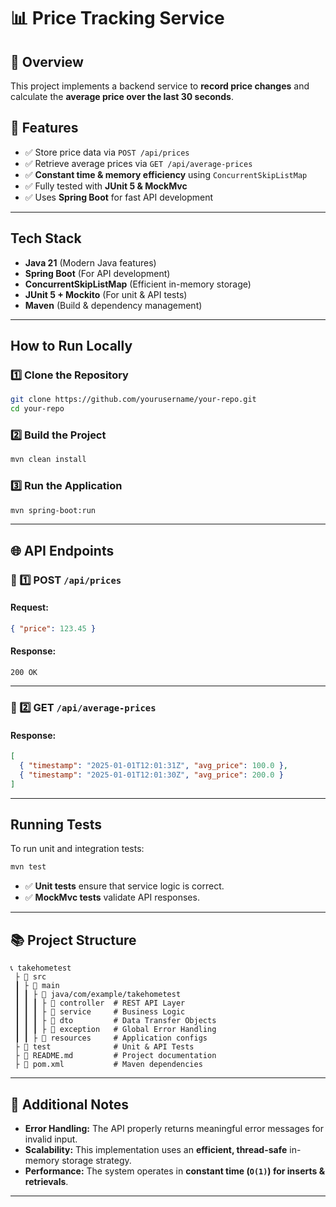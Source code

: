 # 📊 Price Tracking Service

## 🚀 Overview
This project implements a backend service to **record price changes** and calculate the **average price over the last 30 seconds**.

## 🎯 Features
- ✅ Store price data via `POST /api/prices`
- ✅ Retrieve average prices via `GET /api/average-prices`
- ✅ **Constant time & memory efficiency** using `ConcurrentSkipListMap`
- ✅ Fully tested with **JUnit 5 & MockMvc**
- ✅ Uses **Spring Boot** for fast API development

---

## Tech Stack
- **Java 21** (Modern Java features)
- **Spring Boot** (For API development)
- **ConcurrentSkipListMap** (Efficient in-memory storage)
- **JUnit 5 + Mockito** (For unit & API tests)
- **Maven** (Build & dependency management)

---

## How to Run Locally

### **1️⃣ Clone the Repository**
```sh
git clone https://github.com/yourusername/your-repo.git
cd your-repo
```

### **2️⃣ Build the Project**
```sh
mvn clean install
```

### **3️⃣ Run the Application**
```sh
mvn spring-boot:run
```

---

## 🌐 API Endpoints

### **📌 1️⃣ POST `/api/prices`**
#### **Request:**
```json
{ "price": 123.45 }
```
#### **Response:**
`200 OK`

---

### **📌 2️⃣ GET `/api/average-prices`**
#### **Response:**
```json
[
  { "timestamp": "2025-01-01T12:01:31Z", "avg_price": 100.0 },
  { "timestamp": "2025-01-01T12:01:30Z", "avg_price": 200.0 }
]
```

---

## Running Tests
To run unit and integration tests:
```sh
mvn test
```
- ✅ **Unit tests** ensure that service logic is correct.
- ✅ **MockMvc tests** validate API responses.

---

## 📚 Project Structure
```
📞 takehometest
 ├ 📂 src
 ┃ ├ 📂 main
 ┃ ┃ ├ 📂 java/com/example/takehometest
 ┃ ┃ ┃ ├ 📂 controller  # REST API Layer
 ┃ ┃ ┃ ├ 📂 service     # Business Logic
 ┃ ┃ ┃ ├ 📂 dto         # Data Transfer Objects
 ┃ ┃ ┃ ├ 📂 exception   # Global Error Handling
 ┃ ┃ ├ 📂 resources     # Application configs
 ├ 📂 test              # Unit & API Tests
 ├ 📄 README.md         # Project documentation
 ├ 📄 pom.xml           # Maven dependencies
```

---

## 🔖 Additional Notes
- **Error Handling:** The API properly returns meaningful error messages for invalid input.
- **Scalability:** This implementation uses an **efficient, thread-safe** in-memory storage strategy.
- **Performance:** The system operates in **constant time (`O(1)`) for inserts & retrievals**.

---